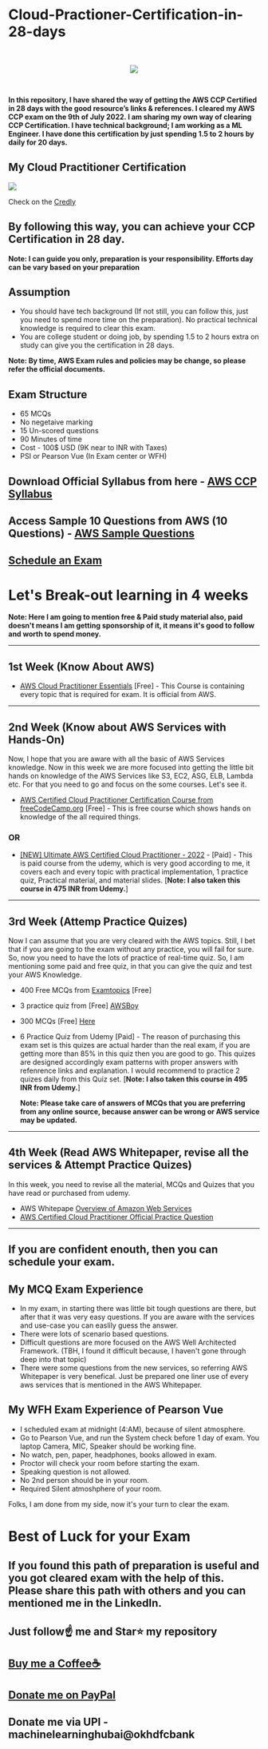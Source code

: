 # Cloud-Practioner-Certification-in-28-days
<br/>
<p align="center">
  <img src="https://github.com/Spidy20/Cloud-Practioner-Certification-in-28-days/blob/main/AWS_CCP_Logo.png">
</p>
<br/>

**In this repository, I have shared the way of getting the AWS CCP Certified in 28 days with the good resource’s links & references. I cleared my AWS CCP exam on the 9th of July 2022. I am sharing my own way of clearing CCP Certification. I have technical background; I am working as a ML Engineer. I have done this certification by just spending 1.5 to 2 hours by daily for 20 days.** 

## My Cloud Practitioner Certification
<img src="https://github.com/Spidy20/Cloud-Practioner-Certification-in-28-days/blob/main/Kushal_CCP_Certification.PNG">

Check on the [Credly](https://www.credly.com/users/kushal-bhavsar.e4119c04/badges)

## By following this way, you can achieve your CCP Certification in 28 day. 
**Note: I can guide you only, preparation is your responsibility. Efforts day can be vary based on your preparation**

## Assumption
- You should have tech background (If not still, you can follow this, just you need to spend more time on the preparation). No practical technical knowledge is required to clear this exam.
- You are college student or doing job, by spending 1.5 to 2 hours extra on study can give you the certification in 28 days.

**Note: By time, AWS Exam rules and policies may be change, so please refer the official documents.**
## Exam Structure
- 65 MCQs
- No negetaive marking
- 15 Un-scored questions
- 90 Minutes of time
- Cost - 100$ USD (9K near to INR with Taxes)
- PSI or Pearson Vue (In Exam center or WFH)

## Download Official Syllabus from here - [AWS CCP Syllabus](https://d1.awsstatic.com/training-and-certification/docs-cloud-practitioner/AWS-Certified-Cloud-Practitioner_Exam-Guide.pdf)

## Access Sample 10 Questions from AWS (10 Questions) - [AWS Sample Questions](https://d1.awsstatic.com/training-and-certification/docs-cloud-practitioner/AWS-Certified-Cloud-Practitioner_Sample-Questions.pdf)

## [Schedule an Exam](https://aws.amazon.com/certification/certified-cloud-practitioner/)

# Let's Break-out learning in 4 weeks
**Note: Here I am going to mention free & Paid study material also, paid doesn't means I am getting sponsorship of it, it means it's good to follow and worth to spend money.**

------------------------------------------------------------------------------------

## 1st Week (Know About AWS)
- [AWS Cloud Practitioner Essentials](https://explore.skillbuilder.aws/learn/course/134/play/31418/aws-cloud-practitioner-essentials-all-modules) [Free] - This Course is containing every topic that is required for exam. It is official from AWS.

------------------------------------------------------------------------------------

## 2nd Week (Know about AWS Services with Hands-On) 
Now, I hope that you are aware with all the basic of AWS Services knowledge. Now in this week we are more focused into getting the little bit hands on knowledge of the AWS Services like S3, EC2, ASG, ELB, Lambda etc. For that you need to go and focus on the some courses. Let's see it. 
- [AWS Certified Cloud Practitioner Certification Course from freeCodeCamp.org](https://www.youtube.com/watch?v=SOTamWNgDKc) [Free] - This is free course which shows hands on knowledge of the all required things.
### OR 
- [[NEW] Ultimate AWS Certified Cloud Practitioner - 2022](https://www.udemy.com/share/103a093@HIWn0tBf7lmN2tJkTER_hrMhfJXUzdsaJLtVxUYq0Gol2LzXgjmBU-pe-4J3W9mf/) - [Paid] - This is paid course from the udemy, which is very good according to me, it covers each and every topic with practical implementation, 1 practice quiz, Practical material, and material slides. [**Note: I also taken this course in 475 INR from Udemy.**]

------------------------------------------------------------------------------------

## 3rd Week (Attemp Practice Quizes)
Now I can assume that you are very cleared with the AWS topics. Still, I bet that if you are going to the exam without any practice, you will fail for sure. So, now you need to have the lots of practice of real-time quiz. So, I am mentioning some paid and free quiz, in that you can give the quiz and test your AWS Knowledge.

- 400 Free MCQs from [Examtopics](https://www.examtopics.com/exams/amazon/aws-certified-cloud-practitioner/) [Free]
- 3 practice quiz from [Free] [AWSBoy](https://www.awsboy.com/aws-practice-exams/practitioner/)
- 300 MCQs [Free] [Here](https://dhxjdsa3qp0f7.cloudfront.net/clfc01.html)
- 6 Practice Quiz from Udemy [Paid] - The reason of purchasing this exam set is this quizes are actual harder than the real exam, if you are getting more than 85% in this quiz then you are good to go. This quizes are designed accordingly exam patterns with proper answers with refenrence links and explanation. I would recommend to practice 2 quizes daily from this Quiz set. [**Note: I also taken this course in 495 INR from Udemy.**]

  **Note: Please take care of answers of MCQs that you are preferring from any online source, because answer can be wrong or AWS service may be updated.**

------------------------------------------------------------------------------------

## 4th Week (Read AWS Whitepaper, revise all the services & Attempt Practice Quizes)
In this week, you need to revise all the material, MCQs and Quizes that you have read or purchased from udemy.
- AWS Whitepape [Overview of Amazon Web Services](https://d0.awsstatic.com/whitepapers/aws-overview.pdf)
- [AWS Certified Cloud Practitioner Official Practice Question](https://explore.skillbuilder.aws/learn/course/12483/aws-certified-cloud-practitioner-official-practice-question-set-clf-c01-english)

------------------------------------------------------------------------------------

## If you are confident enouth, then you can schedule your exam. 

## My MCQ Exam Experience
- In my exam, in starting there was little bit tough questions are there, but after that it was very easy questions. If you are aware with the services and use-case you can easlily guess the answer.
- There were lots of scenario based questions.
- Difficult questions are more focused on the AWS Well Architected Framework. (TBH, I found it difficult because, I haven't gone through deep into that topic)
- There were some questions from the new services, so referring AWS Whitepaper is very benefical. Just be prepared one liner use of every aws services that is mentioned in the AWS Whitepaper.

## My WFH Exam Experience of Pearson Vue
- I scheduled exam at midnight (4:AM), because of silent atmosphere. 
- Go to Pearson Vue, and run the System check before 1 day of exam. You laptop Camera, MIC, Speaker should be working fine. 
- No watch, pen, paper, headphones, books allowed in exam.
- Proctor will check your room before starting the exam.
- Speaking question is not allowed.
- No 2nd person should be in your room. 
- Required Silent atmoshphere of your room. 

Folks, I am done from my side, now it's your turn to clear the exam. 

# Best of Luck for your Exam

## If you found this path of preparation is useful and you got cleared exam with the help of this. Please share this path with others and you can mentioned me in the LinkedIn. 


## Just follow☝️ me and Star⭐ my repository 

## [Buy me a Coffee☕](https://www.buymeacoffee.com/spidy20)
## [Donate me on PayPal](https://www.paypal.me/spidy1820)
## Donate me via UPI - machinelearninghubai@okhdfcbank

